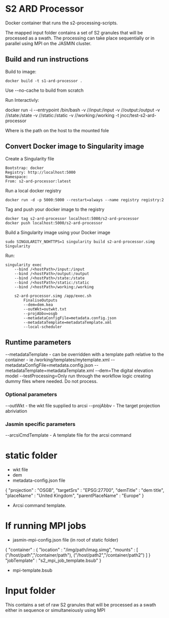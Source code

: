 S2 ARD Processor
================

Docker container that runs the s2-processing-scripts.

The mapped input folder contains a set of S2 granules that will be processed as a swath. The processing can take place sequentially or in parallel using MPI on the JASMIN cluster.

Build and run instructions
--------------------------

Build to image:

    docker build -t s1-ard-processor .

Use --no-cache to build from scratch

Run Interactivly:

docker run -i --entrypoint /bin/bash 
    -v /<hostPath>/input:/input 
    -v /<hostPath>/output:/output 
    -v /<hostPath>/state:/state 
    -v /<hostPath>/static:/static 
    -v /<hostPath>/working:/working 
    -t jncc/test-s2-ard-processor 

Where <hostpath> is the path on the host to the mounted fole

Convert Docker image to Singularity image
-----------------------------------------

Create a Singularity file

    Bootstrap: docker
    Registry: http://localhost:5000
    Namespace:
    From: s2-ard-processor:latest

Run a local docker registry
	
    docker run -d -p 5000:5000 --restart=always --name registry registry:2

Tag and push your docker image to the registry

    docker tag s2-ard-processor localhost:5000/s2-ard-processor
    docker push localhost:5000/s2-ard-processor

Build a Singularity image using your Docker image

    sudo SINGULARITY_NOHTTPS=1 singularity build s2-ard-processor.simg Singularity

Run:

    singularity exec 
        --bind /<hostPath>/input:/input 
        --bind /<hostPath>/output:/output 
        --bind /<hostPath>/state:/state 
        --bind /<hostPath>/static:/static 
        --bind /<hostPath>/working:/working
        
        s2-ard-processor.simg /app/exec.sh 
            FinaliseOutputs 
            --dem=dem.kea 
            --outWkt=outwkt.txt 
            --projAbbv=osgb
            --metadataConfigFile=metadata.config.json 
            --metadataTemplate=metadataTemplate.xml 
            --local-scheduler

## Runtime parameters
--metadataTemplate - can be overridden with a template path relative to the container - ie /working/templates/mytemplate.xml
--metadataConfigFile=metadata.config.json 
--metadataTemplate=metadataTemplate.xml 
--dem=The digital elevation model 
--testProcessing=Only run through the workflow logic creating dummy files where needed. Do not process.

### Optional parameters
--outWkt - the wkt file supplied to arcsi
--projAbbv - The target projection abriviation

### Jasmin specific parameters
--arcsiCmdTemplate - A template file for the arcsi command


# static folder
- wkt file
- dem
- metadata-config.json file

{
    "projection" : "OSGB",
    "targetSrs" : "EPSG:27700",
    "demTitle" : "dem title",
    "placeName" : "United Kingdom",
    "parentPlaceName" : "Europe"
}

- Arcsi command template.


# If running MPI jobs
- jasmin-mpi-config.json file (in root of static folder)

{
    "container" : {
        "location" : "/img/path/imag.simg",
        "mounts" : [
            ("/host/path","/container/path"),
            ("/host/path2","/container/path2")
        ]
    }
    "jobTemplate" : "s2_mpi_job_template.bsub"
}

- mpi-template.bsub

# Input folder
This contains a set of raw S2 granules that will be processed as a swath either in sequence or simultaneiously using MPI
